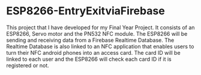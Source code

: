 # ESP8266-EntryExitviaFirebase

This project that I have developed for my Final Year Project. It consists of an ESP8266, Servo motor and the PN532 NFC module. The ESP8266 will be sending and receiving data from a Firebase Realtime Database. The Realtime Database is also linked to an NFC application that enables users to turn their NFC android phones into an access card. The card ID will be linked to each user and the ESP8266 will check each card ID if it is registered or not. 
